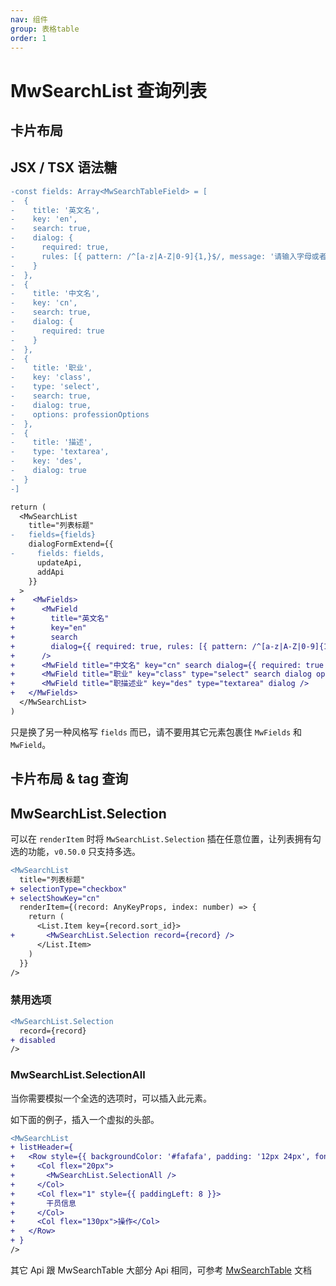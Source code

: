 ```yaml
---
nav: 组件
group: 表格table
order: 1
---
```


# MwSearchList 查询列表

## 卡片布局

<code src="./AySearchListDemo"></code>

## JSX / TSX 语法糖

<!-- <code src="./AySearchListDemoTsx"> -->

```diff
-const fields: Array<MwSearchTableField> = [
-  {
-    title: '英文名',
-    key: 'en',
-    search: true,
-    dialog: {
-      required: true,
-      rules: [{ pattern: /^[a-z|A-Z|0-9]{1,}$/, message: '请输入字母或者数字' }]
-    }
-  },
-  {
-    title: '中文名',
-    key: 'cn',
-    search: true,
-    dialog: {
-      required: true
-    }
-  },
-  {
-    title: '职业',
-    key: 'class',
-    type: 'select',
-    search: true,
-    dialog: true,
-    options: professionOptions
-  },
-  {
-    title: '描述',
-    type: 'textarea',
-    key: 'des',
-    dialog: true
-  }
-]

return (
  <MwSearchList
    title="列表标题"
-   fields={fields}
    dialogFormExtend={{
-     fields: fields,
      updateApi,
      addApi
    }}
  >
+    <MwFields>
+      <MwField
+        title="英文名"
+        key="en"
+        search
+        dialog={{ required: true, rules: [{ pattern: /^[a-z|A-Z|0-9]{1,}$/, message: '请输入字母或者数字' }] }}
+      />
+      <MwField title="中文名" key="cn" search dialog={{ required: true }} />
+      <MwField title="职业" key="class" type="select" search dialog options={professionOptions} />
+      <MwField title="职描述业" key="des" type="textarea" dialog />
+   </MwFields>
  </MwSearchList>
)
```

只是换了另一种风格写 `fields` 而已，请不要用其它元素包裹住 `MwFields` 和 `MwField`。

## 卡片布局 & tag 查询

<!-- <code src="./AySearchListCardDemo"> -->

## MwSearchList.Selection

可以在 `renderItem` 时将 `MwSearchList.Selection` 插在任意位置，让列表拥有勾选的功能，`v0.50.0` 只支持多选。

```diff
<MwSearchList
  title="列表标题"
+ selectionType="checkbox"
+ selectShowKey="cn"
  renderItem={(record: AnyKeyProps, index: number) => {
    return (
      <List.Item key={record.sort_id}>
+       <MwSearchList.Selection record={record} />
      </List.Item>
    )
  }}
/>
```

### 禁用选项

```diff
<MwSearchList.Selection
  record={record}
+ disabled
/>
```

### MwSearchList.SelectionAll

当你需要模拟一个全选的选项时，可以插入此元素。

如下面的例子，插入一个虚拟的头部。

```diff
<MwSearchList
+ listHeader={
+   <Row style={{ backgroundColor: '#fafafa', padding: '12px 24px', fontWeight: 500 }}>
+     <Col flex="20px">
+       <MwSearchList.SelectionAll />
+     </Col>
+     <Col flex="1" style={{ paddingLeft: 8 }}>
+       干员信息
+     </Col>
+     <Col flex="130px">操作</Col>
+   </Row>
+ }
/>
```

其它 Api 跟 MwSearchTable 大部分 Api 相同，可参考 [MwSearchTable](../g-search-table#参数) 文档
